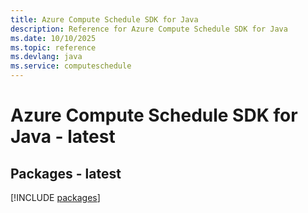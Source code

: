 ```yaml
---
title: Azure Compute Schedule SDK for Java
description: Reference for Azure Compute Schedule SDK for Java
ms.date: 10/10/2025
ms.topic: reference
ms.devlang: java
ms.service: computeschedule
---
```

# Azure Compute Schedule SDK for Java - latest
## Packages - latest
[!INCLUDE [packages](compute-schedule-index.md)]